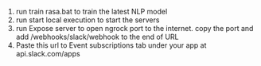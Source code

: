 1. run train rasa.bat to train the latest NLP model
2. run start local execution to start the servers
3. run Expose server to open ngrock port to the internet. copy the port and add /webhooks/slack/webhook to the end of URL
4. Paste this url to Event subscriptions tab under your app at api.slack.com/apps 
